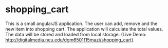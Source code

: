 # shopping_cart
This is a small angularJS application. The user can add, remove and the new item into shopping cart. The application will calculate the total values. The data will be stored and loaded from local storage. (Live Demo: http://digitalmedia.neu.edu/dgm6501f15mazi/shopping_cart).
